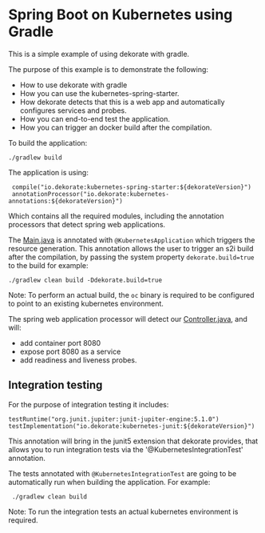 # Spring Boot on Kubernetes using Gradle

This is a simple example of using dekorate with gradle.

The purpose of this example is to demonstrate the following:

- How to use dekorate with gradle
- How you can use the kubernetes-spring-starter.
- How dekorate detects that this is a web app and automatically configures services and probes.
- How you can end-to-end test the application.
- How you can trigger an docker build after the compilation.


To build the application:

    ./gradlew build
    
The application is using:

     compile("io.dekorate:kubernetes-spring-starter:${dekorateVersion}")
     annotationProcessor("io.dekorate:kubernetes-annotations:${dekorateVersion}")

Which contains all the required modules, including the annotation processors that detect spring web applications.

The [Main.java](src/main/java/io/dekorate/example/Main.java) is annotated with `@KubernetesApplication` which triggers the resource generation.
This annotation allows the user to trigger an s2i build after the compilation, by passing the system property 
`dekorate.build=true` to the build for example:

    ./gradlew clean build -Ddekorate.build=true

Note: To perform an actual build, the `oc` binary is required to be configured to point to an existing kubernetes environment.

The spring web application processor will detect our [Controller.java](src/main/java/io/dekorate/example/Controller.java), and will:

- add container port 8080
- expose port 8080 as a service
- add readiness and liveness probes.

## Integration testing

For the purpose of integration testing it includes:

    testRuntime("org.junit.jupiter:junit-jupiter-engine:5.1.0")
    testImplementation("io.dekorate:kubernetes-junit:${dekorateVersion}")

This annotation will bring in the junit5 extension that dekorate provides, that allows you to run integration tests via the '@KubernetesIntegrationTest' annotation.

The tests annotated with `@KubernetesIntegrationTest` are going to be automatically run when building the application. For example:

     ./gradlew clean build
    
Note: To run the integration tests an actual kubernetes environment is required.

